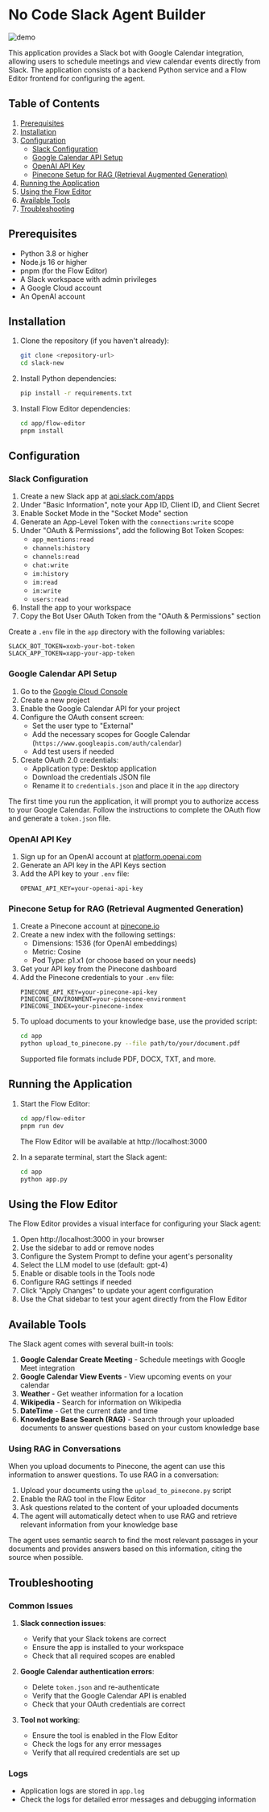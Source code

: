 # No Code Slack Agent Builder
![demo](https://media4.giphy.com/media/v1.Y2lkPTc5MGI3NjExNGx5ems1NW9odDQwaWg2a3pvbTVtaDJrMDFjMDVmdGJnbDBpazNlZyZlcD12MV9pbnRlcm5hbF9naWZfYnlfaWQmY3Q9Zw/QGsnUgaEsGB7rTrfdQ/giphy.gif)

This application provides a Slack bot with Google Calendar integration, allowing users to schedule meetings and view calendar events directly from Slack. The application consists of a backend Python service and a Flow Editor frontend for configuring the agent.

## Table of Contents

1. [Prerequisites](#prerequisites)
2. [Installation](#installation)
3. [Configuration](#configuration)
   - [Slack Configuration](#slack-configuration)
   - [Google Calendar API Setup](#google-calendar-api-setup)
   - [OpenAI API Key](#openai-api-key)
   - [Pinecone Setup for RAG (Retrieval Augmented Generation)](#pinecone-setup-for-rag-retrieval-augmented-generation)
4. [Running the Application](#running-the-application)
5. [Using the Flow Editor](#using-the-flow-editor)
6. [Available Tools](#available-tools)
7. [Troubleshooting](#troubleshooting)

## Prerequisites

- Python 3.8 or higher
- Node.js 16 or higher
- pnpm (for the Flow Editor)
- A Slack workspace with admin privileges
- A Google Cloud account
- An OpenAI account

## Installation

1. Clone the repository (if you haven't already):
   ```bash
   git clone <repository-url>
   cd slack-new
   ```

2. Install Python dependencies:
   ```bash
   pip install -r requirements.txt
   ```

3. Install Flow Editor dependencies:
   ```bash
   cd app/flow-editor
   pnpm install
   ```

## Configuration

### Slack Configuration

1. Create a new Slack app at [api.slack.com/apps](https://api.slack.com/apps)
2. Under "Basic Information", note your App ID, Client ID, and Client Secret
3. Enable Socket Mode in the "Socket Mode" section
4. Generate an App-Level Token with the `connections:write` scope
5. Under "OAuth & Permissions", add the following Bot Token Scopes:
   - `app_mentions:read`
   - `channels:history`
   - `channels:read`
   - `chat:write`
   - `im:history`
   - `im:read`
   - `im:write`
   - `users:read`
6. Install the app to your workspace
7. Copy the Bot User OAuth Token from the "OAuth & Permissions" section

Create a `.env` file in the `app` directory with the following variables:
```
SLACK_BOT_TOKEN=xoxb-your-bot-token
SLACK_APP_TOKEN=xapp-your-app-token
```

### Google Calendar API Setup

1. Go to the [Google Cloud Console](https://console.cloud.google.com/)
2. Create a new project
3. Enable the Google Calendar API for your project
4. Configure the OAuth consent screen:
   - Set the user type to "External"
   - Add the necessary scopes for Google Calendar (`https://www.googleapis.com/auth/calendar`)
   - Add test users if needed
5. Create OAuth 2.0 credentials:
   - Application type: Desktop application
   - Download the credentials JSON file
   - Rename it to `credentials.json` and place it in the `app` directory

The first time you run the application, it will prompt you to authorize access to your Google Calendar. Follow the instructions to complete the OAuth flow and generate a `token.json` file.

### OpenAI API Key

1. Sign up for an OpenAI account at [platform.openai.com](https://platform.openai.com/)
2. Generate an API key in the API Keys section
3. Add the API key to your `.env` file:
   ```
   OPENAI_API_KEY=your-openai-api-key
   ```

### Pinecone Setup for RAG (Retrieval Augmented Generation)

1. Create a Pinecone account at [pinecone.io](https://www.pinecone.io/)
2. Create a new index with the following settings:
   - Dimensions: 1536 (for OpenAI embeddings)
   - Metric: Cosine
   - Pod Type: p1.x1 (or choose based on your needs)
3. Get your API key from the Pinecone dashboard
4. Add the Pinecone credentials to your `.env` file:
   ```
   PINECONE_API_KEY=your-pinecone-api-key
   PINECONE_ENVIRONMENT=your-pinecone-environment
   PINECONE_INDEX=your-pinecone-index
   ```
5. To upload documents to your knowledge base, use the provided script:
   ```bash
   cd app
   python upload_to_pinecone.py --file path/to/your/document.pdf
   ```
   Supported file formats include PDF, DOCX, TXT, and more.

## Running the Application

1. Start the Flow Editor:
   ```bash
   cd app/flow-editor
   pnpm run dev
   ```
   The Flow Editor will be available at http://localhost:3000

2. In a separate terminal, start the Slack agent:
   ```bash
   cd app
   python app.py
   ```

## Using the Flow Editor

The Flow Editor provides a visual interface for configuring your Slack agent:

1. Open http://localhost:3000 in your browser
2. Use the sidebar to add or remove nodes
3. Configure the System Prompt to define your agent's personality
4. Select the LLM model to use (default: gpt-4)
5. Enable or disable tools in the Tools node
6. Configure RAG settings if needed
7. Click "Apply Changes" to update your agent configuration
8. Use the Chat sidebar to test your agent directly from the Flow Editor

## Available Tools

The Slack agent comes with several built-in tools:

1. **Google Calendar Create Meeting** - Schedule meetings with Google Meet integration
2. **Google Calendar View Events** - View upcoming events on your calendar
3. **Weather** - Get weather information for a location
4. **Wikipedia** - Search for information on Wikipedia
5. **DateTime** - Get the current date and time
6. **Knowledge Base Search (RAG)** - Search through your uploaded documents to answer questions based on your custom knowledge base

### Using RAG in Conversations

When you upload documents to Pinecone, the agent can use this information to answer questions. To use RAG in a conversation:

1. Upload your documents using the `upload_to_pinecone.py` script
2. Enable the RAG tool in the Flow Editor
3. Ask questions related to the content of your uploaded documents
4. The agent will automatically detect when to use RAG and retrieve relevant information from your knowledge base

The agent uses semantic search to find the most relevant passages in your documents and provides answers based on this information, citing the source when possible.

## Troubleshooting

### Common Issues

1. **Slack connection issues**:
   - Verify that your Slack tokens are correct
   - Ensure the app is installed to your workspace
   - Check that all required scopes are enabled

2. **Google Calendar authentication errors**:
   - Delete `token.json` and re-authenticate
   - Verify that the Google Calendar API is enabled
   - Check that your OAuth credentials are correct

3. **Tool not working**:
   - Ensure the tool is enabled in the Flow Editor
   - Check the logs for any error messages
   - Verify that all required credentials are set up

### Logs

- Application logs are stored in `app.log`
- Check the logs for detailed error messages and debugging information
